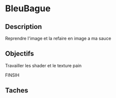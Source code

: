 # BleuBague 

## Description

Reprendre l'image et la refaire en image a ma sauce

## Objectifs

Travailler les shader et le texture pain

FINSIH

 ## Taches